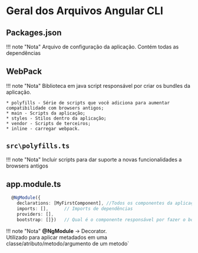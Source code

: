 # Geral dos Arquivos Angular CLI  
## Packages.json

!!! note "Nota"
    Arquivo de configuração da aplicação. Contém todas as dependências

## WebPack

!!! note "Nota"
    Biblioteca em java script responsável por criar os bundles da aplicação.

    * polyfills - Série de scripts que você adiciona para aumentar compatibilidade com browsers antigos;  
    * main - Scripts da aplicação;  
    * styles - Stilos dentro da aplicação;  
    * vendor - Scripts de terceiros;  
    * inline - carregar webpack.  

## `src\polyfills.ts`

!!! note "Nota"
    Incluir scripts para dar suporte a novas funcionalidades a browsers antigos  

## app.module.ts

```typescript
  @NgModule({
    declarations: [MyFirstComponent], //Todos os componentes da aplicação
    imports: [],      // Imports de dependências
    providers: [],
    bootstrap: []})   // Qual é o componente responsável por fazer o bootstrap da aplicação
```
!!! note "Nota"
    **@NgModule** -> Decorator.  
    Utilizado para aplicar metadados em uma classe/atributo/metodo/argumento de um metodo`  
